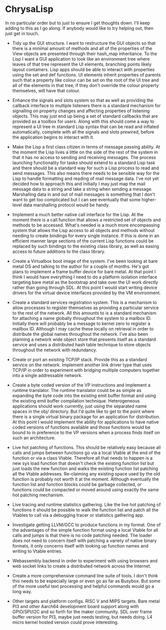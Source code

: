# ChrysaLisp

In no particular order but to just to ensure I get thoughts down. I'll keep
adding to this as I go along. If anybody would like to try helping out, then
just get in touch.

* Tidy up the GUI structure. I want to restructure the GUI objects so that
there is a minimal amount of methods and all of the properties of the View
objects are presented through their hash_map inheritance. To the Lisp I want a
GUI application to look like an environment tree where leaves of that tree
represent the UI elements, branching points likely layout containers. Lisp apps
should be able to interact with properties using the set and def functions. UI
elements inherit properties of parents such that a property like colour can be
set on the root of the UI tree and all of the elements in that tree, if they
don't override the colour property themselves, will have that colour.

* Enhance the signals and slots system so that as well as providing the
callback interface to multiple listeners there is a standard mechanism for
signalling on property changes and affecting properties of listening objects.
This may just end up being a set of standard callbacks that are provided as a
toolbox for users. Along with this should come a way to represent a UI tree in
standard Lisp syntax that can be read and inflated automatically, complete with
all the signals and slots prewired, before the application begins to interact
with it.

* Make the Lisp a first class citizen in terms of message passing ability. At
the moment the Lisp lives a little on the side of the rest of the system in
that it has no access to sending and receiving messages. The process launching
functionality for tasks should extend to a standard Lisp task and there should
be a standard way for such a Lisp process to read and send messages. This also
means there needs to be sensible way for the Lisp to handle formatting and
reading of mail message data. I've not yet decided how to approach this and
initially I may just map the mail message data to a string and take a string
when sending a message. Marshalling data in and out of mail messages is
something that I don't want to get too complicated but I can see eventually
that some higher-level data marshalling protocol would be handy.

* Implement a much better native call interface for the Lisp. At the moment
there is a call function that allows a restricted set of objects and methods to
be accessed. What's needed is a much more encompassing system that allows the
Lisp access to all objects and methods without needing to create bindings for
every single instance. If this is done in an efficient manner large sections of
the current Lisp functions could be replaced by such bindings to the existing
class library, as well as easing access to future additions to the class
library.

* Create a Virtualbox boot image of the system. I've been looking at bare metal
OS and talking to the author for a couple of months. He's got plans to
implement a frame buffer device for bare metal. At that point I think I would
have everything I need to do a platform isolation interface targeting bare
metal as the bootstrap and take over the UI work directly rather than going
through SDL. At this point I would start writing device drivers for the virtual
device interfaces provided by the VM environment.

* Create a standard services registration system. This is a mechanism to allow
processes to register themselves as providing a particular service to the rest
of the network. All this amounts to is a standard mechanism for attaching a
name globally throughout the system to a mailbox ID. Initially there will
probably be a message to kernel zero to register a mailbox ID. Although I may
cache these locally on retrieval in order to distribute the global names
throughout the network. I've also been planning a network wide object store
that presents itself as a standard service and uses a distributed hash table
technique to store objects throughout the network with redundancy.

* Create or port an existing TCP/IP stack. Provide this as a standard service
on the network. Implement another link driver type that uses TCP/IP in order to
experiment with bridging multiple computers together into a single addressable
network.

* Create a byte coded version of the VP instructions and implement a runtime
translator. The runtime translator could be as simple as expanding the byte
code into the existing emit buffer format and using the existing emit buffer
compilation technique. Heterogeneous applications should work currently, just
using the separated name spaces in the obj/ directory. But I'd quite like to
get to the point where there is a single virtual binary package for an
application for distribution. At this point I would implement the ability for
applications to have native coded versions of functions available and those
functions would be bound to in preference to the VP versions when a process
finds itself on such an architecture.

* Live hot patching of functions. This should be relatively easy because all
calls and jumps between functions go via a local Vtable at the end of the
function or via a class Vtable. Therefore all that needs to happen is a new sys
load function that doesn't check the existing function list but just loads the
new function and walks the existing function list patching all the Vtable
addresses. Re-claiming any existing space used by the old function is probably
not worth it at the moment. Although eventually the function list and function
blocks could be garbage collected, or functions could be compacted or moved
around using exactly the same hot patching mechanism.

* Live tracing and runtime statistics gathering. Like the live hot patching of
functions it should be possible to walk the function list and patch all the
Vtables to call via a debugging tracer or statistics gathering app.

* Investigate getting LLVM/GCC to produce functions in my format. One of the
advantages of the simple function format using a local Vtable for all calls and
jumps is that there is no code patching needed. The loader does not need to
concern itself with patching a variety of native binary formats, it only
concerns itself with looking up function names and writing to Vtable entries.

* Webassembly backend in order to experiment with using browsers and web socket
links to create a distributed network across the Internet.

* Create a more comprehensive command line suite of tools. I don't think this
needs to be especially large or even go as far as Busybox. But some of the more
useful text processing and helpful commands would go a long way.

* Other targets and platform configs. RISC V and MIPS targets. Bare metal PI3
and other Aarch64 development board support along with GPIO/SPI/I2C and so
forth for the maker community. SDL over frame buffer version for PI3, maybe
just needs testing, but needs doing. L4 micro kernel hosted version could prove
interesting.
